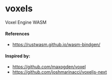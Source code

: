 # voxels

Voxel Engine WASM

#### References
- https://rustwasm.github.io/wasm-bindgen/

#### Inspired by:
- https://github.com/maxogden/voxel
- https://github.com/joshmarinacci/voxeljs-next
